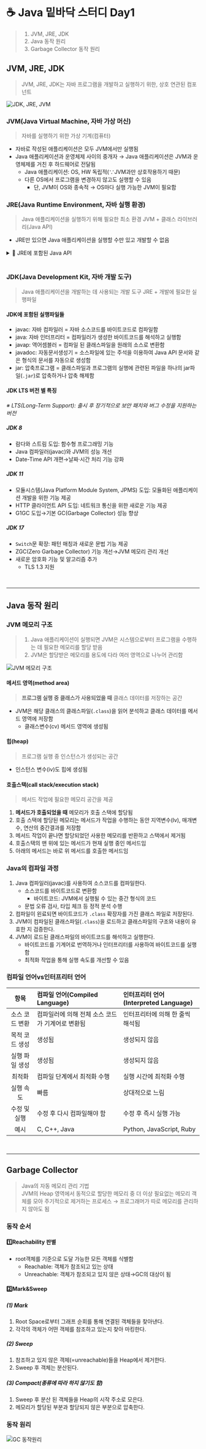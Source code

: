 # ☕ Java 밑바닥 스터디 Day1
> 1. JVM, JRE, JDK 
> 2. Java 동작 원리
> 3. Garbage Collector 동작 원리
## JVM, JRE, JDK
> JVM, JRE, JDK는 자바 프로그램을 개발하고 실행하기 위한, 상호 연관된 컴포넌트  

![JDK, JRE, JVM](https://github.com/na-yk/conquer-java/assets/102007066/e01c1588-a338-4270-a72e-e20a87f184c5)
### JVM(Java Virtual Machine, 자바 가상 머신)
> 자바를 실행하기 위한 가상 기계(컴퓨터)
- 자바로 작성된 애플리케이션은 모두 JVM에서만 실행됨
- Java 애플리케이션과 운영체제 사이의 중개자 → Java 애플리케이션은 JVM과 운영체제를 거친 후 하드웨어로 전달됨
  - Java 애플리케이션: OS, HW 독립적(∵JVM과만 상호작용하기 때문)
  - 다른 OS에서 프로그램을 변경하지 않고도 실행할 수 있음
    - 단, JVM이 OS와 종속적 → OS마다 실행 가능한 JVM이 필요함 

### JRE(Java Runtime Environment, 자바 실행 환경)
> Java 애플리케이션을 실행하기 위해 필요한 최소 환경
> JVM + 클래스 라이브러리(Java API)
- JRE만 있으면 Java 애플리케이션을 실행할 수만 있고 개발할 수 없음
<details>
<summary>🐣 JRE에 포함된 Java API</summary>

- `java.lang`: Java 프로그래밍의 기본적인 클래스들을 포함
  - 예: `String`, `Object`, `Exception`  
- `java.util`: 유틸리티 클래스들을 포함  
  - 예: 컬렉션 프레임워크(`ArrayList`, `HashMap`), 날짜·시간 클래스(`Calendar`, `Date`), 랜덤 숫자 생성기(`Random`)
- `java.io`: 입출력 클래스 포함
  - 예: 파일(`File`), 입출력 스트림(`InputStream, `OutputStream`), 문자열(`Reader`, `Writer`)
- `java.net`: 네트워크 프로그래밍을 위한 클래스들을 포함
  - 예: 소켓 통신(`Socket`), URL 처리(`URL`), HTTP 통신
- `java.awt`, `javax.swing`: GUI 개발에 필요한 클래스들을 포함
- `java.sql`: 데이터베이스와 상호작용하기 위한 클래스들을 포함
  - JDBC를 사용하여 데이터베이스에 연결, 쿼리 실행하는 데 사용

</details>  
<br>

### JDK(Java Development Kit, 자바 개발 도구)
> Java 애플리케이션을 개발하는 데 사용되는 개발 도구
> JRE + 개발에 필요한 실행파일
#### JDK에 포함된 실행파일들
- javac: 자바 컴파일러 = 자바 소스코드를 바이트코드로 컴파일함
- java: 자바 인터프리터 = 컴파일러가 생성한 바이트코드를 해석하고 실행함
- javap: 역어셈블러 = 컴파일 된 클래스파일을 원래의 소스로 변환함
- javadoc: 자동문서생성기 = 소스파일에 있는 주석을 이용하여 Java API 문서와 같은 형식의 문서를 자동으로 생성함
- jar: 압축프로그램 = 클래스파일과 프로그램의 실행에 관련된 파일을 하나의 jar파일(`.jar`)로 압축하거나 압축 해제함

#### JDK LTS 버전 별 특징
*※ LTS(Long-Term Support): 출시 후 장기적으로 보안 패치와 버그 수정을 지원하는 버전*
##### JDK 8
- 람다와 스트림 도입: 함수형 프로그래밍 기능
- Java 컴파일러(javac)와 JVM의 성능 개선
- Date-Time API 개편→날짜·시간 처리 기능 강화
##### JDK 11
- 모듈시스템(Java Platform Module System, JPMS) 도입: 모듈화된 애플리케이션 개발을 위한 기능 제공
- HTTP 클라이언트 API 도입: 네트워크 통신을 위한 새로운 기능 제공
- G1GC 도입→기본 GC(Garbage Collector) 성능 향상
##### JDK 17
- `Switch`문 확장: 패턴 매칭과 새로운 문법 기능 제공
- ZGC(Zero Garbage Collector) 기능 개선→JVM 메모리 관리 개선
- 새로운 암호화 기능 및 알고리즘 추가
  - TLS 1.3 지원

<br>

---
## Java 동작 원리
### JVM 메모리 구조
> 1. Java 애플리케이션이 실행되면 JVM은 시스템으로부터 프로그램을 수행하는 데 필요한 메모리를 할당 받음
> 2. JVM은 할당받은 메모리를 용도에 다라 여러 영역으로 나누어 관리함 

![JVM 메모리 구조](https://github.com/na-yk/conquer-java/assets/102007066/43cd1f19-7198-4678-9acb-79f8eae4ada3)  
#### 메서드 영역(method area)
> **프로그램 실행 중 클래스가 사용되었을 때** 클래스 데이터를 저장하는 공간
- JVM은 해당 클래스의 클래스파일(`.class`)을 읽어 분석하고 클래스 데이터를 메서드 영역에 저장함
   - 클래스변수(cv) 메서드 영역에 생성됨
#### 힙(heap)
> 프로그램 실행 중 인스턴스가 생성되는 공간
- 인스턴스 변수(iv)도 힙에 생성됨
#### 호출스택(call stack/execution stack)
> 메서드 작업에 필요한 메모리 공간을 제공
1. **메서드가 호출되었을 때** 메모리가 호출 스택에 할당됨
2. 호출 스택에 할당된 메모리는 메서드가 작업을 수행하는 동안 지역변수(lv), 매개변수, 연산의 중간결과를 저장함
3. 메서드 작업이 끝나면 할당되었던 사용한 메모리를 반환하고 스택에서 제거됨
4. 호출스택의 맨 위에 있는 메서드가 현재 실행 중인 메서드임
5. 아래의 메서드는 바로 위 메서드를 호출한 메서드임

### Java의 컴파일 과정
1. Java 컴파일러(javac)를 사용하여 소스코드를 컴파일한다.
   - 소스코드를 바이트코드로 변환함
     - 바이트코드: JVM에서 실행될 수 있는 중간 형식의 코드
   - 문법 오류 검사, 타입 체크 등 정적 분석 수행
2. 컴파일이 왼료되면 바이트코드가 `.class` 확장자를 가진 클래스 파일로 저장된다.
3. JVM이 컴파일된 클래스파일(`.class`)을 로드하고 클래스파일의 구조와 내용이 유효한 지 검증한다.
4. JVM이 로드된 클래스파일의 바이트코드를 해석하고 실행한다.
   - 바이트코드를 기계어로 번역하거나 인터프리터를 사용하여 바이트코드를 실행함
   - 최적화 작업을 통해 실행 속도를 개선할 수 있음

### 컴파일 언어vs인터프리터 언어
|    항목    | 컴파일 언어(Compiled Language)   |인터프리터 언어(Interpreted Language)|
|:--------:|:----------------------------|:-------|
| 소스 코드 변환 | 컴파일러에 의해 전체 소스 코드가 기계어로 변환됨 | 인터프리터에 의해 한 줄씩 해석됨          |
| 목적 코드 생성 | 생성됨                         | 생성되지 않음              |
| 실행 파일 생성 | 생성됨                         | 생성되지 않음              |
|   최적화    | 컴파일 단계에서 최적화 수행             | 실행 시간에 최적화 수행         |
|  실행 속도   | 빠름                          | 상대적으로 느림           |
| 수정 및 실행  | 수정 후 다시 컴파일해야 함             | 수정 후 즉시 실행 가능           |
|    예시    | C, C++, Java                | Python, JavaScript, Ruby    |

<br>

---
## Garbage Collector
> Java의 자동 메모리 관리 기법  
> JVM의 Heap 영역에서 동적으로 할당한 메모리 중 더 이상 필요없는 메모리 객체를 모아 주기적으로 제거하는 프로세스
> → 프로그래머가 따로 메모리를 관리하지 않아도 됨

### 동작 순서
#### 1️⃣Reachability 판별
- root객체를 기준으로 도달 가능한 모든 객체를 식별함
  - Reachable: 객체가 참조되고 있는 상태
  - Unreachable: 객체가 참조되고 있지 않은 상태→GC의 대상이 됨
#### 2️⃣Mark&Sweep
##### (1) Mark
1. Root Space로부터 그래프 순회를 통해 연결된 객체들을 찾아낸다.
2. 각각의 객체가 어떤 객체를 참조하고 있는지 찾아 마킹한다.
##### (2) Sweep
1. 참조하고 있지 않은 객체(=unreachable)들을 Heap에서 제거한다.
2. Sweep 후 객체는 분산된다.
##### (3) Compact(종류에 따라 하지 않기도 함)
1. Sweep 후 분산 된 객체들을 Heap의 시작 주소로 모은다.
2. 메모리가 할당된 부분과 할당되지 않은 부분으로 압축한다.

### 동작 원리
![GC 동작원리](https://github.com/na-yk/conquer-java/assets/102007066/4d10c1d8-953e-4af1-94f9-339b3f2529d7)
